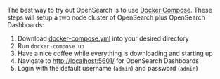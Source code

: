 The best way to try out OpenSearch is to use [Docker Compose](https://docs.docker.com/compose/install/). These steps will setup a two node cluster of OpenSearch plus OpenSearch Dashboards:

1. Download [docker-compose.yml](https://opensearch.org/samples/docker-compose.yml) into your desired directory
2. Run `docker-compose up`
3. Have a nice coffee while everything is downloading and starting up
4. Navigate to [http://localhost:5601/](http://localhost:5601) for OpenSearch Dashboards
5. Login with the default username (`admin`) and password (`admin`)
